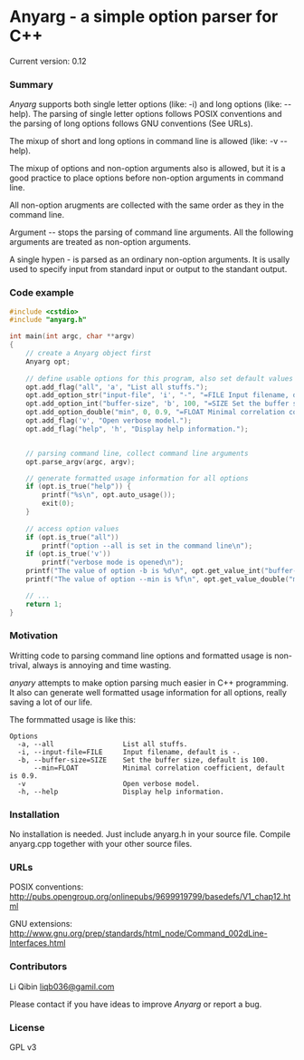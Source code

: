 Anyarg - a simple option parser for C++ 
=======================================

Current version: 0.12

### Summary
*Anyarg* supports both single letter options (like: -i) and long options (like: --help). The parsing of single letter options follows POSIX conventions and the parsing of long options follows GNU conventions (See URLs).

The mixup of short and long options in command line is allowed (like: -v --help).

The mixup of options and non-option arguments also is allowed, but it is a good practice to place options before non-option arguments in command line.

All non-option arugments are collected with the same order as they in the command line.

Argument -- stops the parsing of command line arguments. All the following arguments are treated as non-option arguments.

A single hypen - is parsed as an ordinary non-option arguments. It is usally used to specify input from standard input or output to the standant output. 


### Code example
```c++
#include <cstdio>
#include "anyarg.h"

int main(int argc, char **argv)
{
	// create a Anyarg object first
	Anyarg opt;
	
	// define usable options for this program, also set default values
	opt.add_flag("all", 'a', "List all stuffs.");
	opt.add_option_str("input-file", 'i', "-", "=FILE Input filename, default is -.");
	opt.add_option_int("buffer-size", 'b', 100, "=SIZE Set the buffer size, default is 100.");
	opt.add_option_double("min", 0, 0.9, "=FLOAT Minimal correlation coefficient, default is 0.9.");
	opt.add_flag('v', "Open verbose model.");
	opt.add_flag("help", 'h', "Display help information.");


	// parsing command line, collect command line arguments
	opt.parse_argv(argc, argv);

	// generate formatted usage information for all options
	if (opt.is_true("help")) {
		printf("%s\n", opt.auto_usage());
		exit(0);
	}
	
	// access option values
	if (opt.is_true("all"))
		printf("option --all is set in the command line\n");
	if (opt.is_true('v'))
		printf("verbose mode is opened\n");
	printf("The value of option -b is %d\n", opt.get_value_int("buffer-size"));
	printf("The value of option --min is %f\n", opt.get_value_double("min"));

	// ...
	return 1;
}
```


### Motivation
Writting code to parsing command line options and formatted usage is non-trival, always is annoying and time wasting. 

*anyary* attempts to make option parsing much easier in C++ programming. It also can generate well formatted usage information for all options, really saving a lot of our life.

The formmatted usage is like this:
```
Options
  -a, --all                 List all stuffs.
  -i, --input-file=FILE     Input filename, default is -.
  -b, --buffer-size=SIZE    Set the buffer size, default is 100.
      --min=FLOAT           Minimal correlation coefficient, default is 0.9.
  -v                        Open verbose model.
  -h, --help                Display help information.
```

### Installation

No installation is needed. Just include anyarg.h in your source file. Compile anyarg.cpp together with your other source files.

### URLs
POSIX conventions:
http://pubs.opengroup.org/onlinepubs/9699919799/basedefs/V1_chap12.html

GNU extensions:
http://www.gnu.org/prep/standards/html_node/Command_002dLine-Interfaces.html


### Contributors
Li Qibin liqb036@gamil.com

Please contact if you have ideas to improve *Anyarg* or report a bug.


### License
GPL v3
